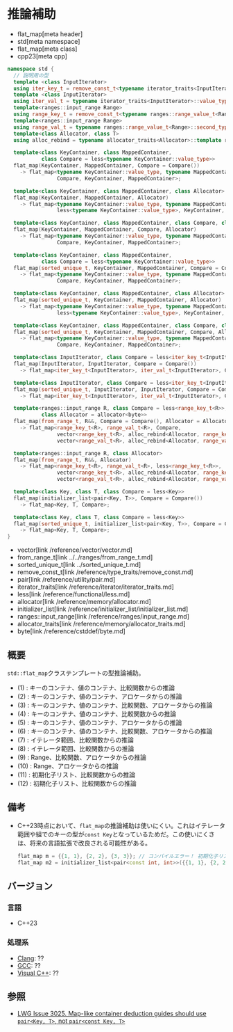 # 推論補助
* flat_map[meta header]
* std[meta namespace]
* flat_map[meta class]
* cpp23[meta cpp]

```cpp
namespace std {
  // 説明用の型
  template <class InputIterator>
  using iter_key_t = remove_const_t<typename iterator_traits<InputIterator>::value_type::first_type>;
  template <class InputIterator>
  using iter_val_t = typename iterator_traits<InputIterator>::value_type::second_type;
  template<ranges::input_range Range>
  using range_key_t = remove_const_t<typename ranges::range_value_t<Range>::first_type>;
  template<ranges::input_range Range>
  using range_val_t = typename ranges::range_value_t<Range>::second_type;
  template<class Allocator, class T>
  using alloc_rebind = typename allocator_traits<Allocator>::template rebind_alloc<T>;

  template<class KeyContainer, class MappedContainer,
           class Compare = less<typename KeyContainer::value_type>>
  flat_map(KeyContainer, MappedContainer, Compare = Compare())
    -> flat_map<typename KeyContainer::value_type, typename MappedContainer::value_type,
                Compare, KeyContainer, MappedContainer>;                                 // (1)

  template<class KeyContainer, class MappedContainer, class Allocator>
  flat_map(KeyContainer, MappedContainer, Allocator)
    -> flat_map<typename KeyContainer::value_type, typename MappedContainer::value_type,
                less<typename KeyContainer::value_type>, KeyContainer, MappedContainer>; // (2)

  template<class KeyContainer, class MappedContainer, class Compare, class Allocator>
  flat_map(KeyContainer, MappedContainer, Compare, Allocator)
    -> flat_map<typename KeyContainer::value_type, typename MappedContainer::value_type,
                Compare, KeyContainer, MappedContainer>;                                 // (3)

  template<class KeyContainer, class MappedContainer,
           class Compare = less<typename KeyContainer::value_type>>
  flat_map(sorted_unique_t, KeyContainer, MappedContainer, Compare = Compare())
    -> flat_map<typename KeyContainer::value_type, typename MappedContainer::value_type,
                Compare, KeyContainer, MappedContainer>;                                 // (4)

  template<class KeyContainer, class MappedContainer, class Allocator>
  flat_map(sorted_unique_t, KeyContainer, MappedContainer, Allocator)
    -> flat_map<typename KeyContainer::value_type, typename MappedContainer::value_type,
                less<typename KeyContainer::value_type>, KeyContainer, MappedContainer>; // (5)

  template<class KeyContainer, class MappedContainer, class Compare, class Allocator>
  flat_map(sorted_unique_t, KeyContainer, MappedContainer, Compare, Allocator)
    -> flat_map<typename KeyContainer::value_type, typename MappedContainer::value_type,
                Compare, KeyContainer, MappedContainer>;                                 // (6)

  template<class InputIterator, class Compare = less<iter_key_t<InputIterator>>>
  flat_map(InputIterator, InputIterator, Compare = Compare())
    -> flat_map<iter_key_t<InputIterator>, iter_val_t<InputIterator>, Compare>;          // (7)

  template<class InputIterator, class Compare = less<iter_key_t<InputIterator>>>
  flat_map(sorted_unique_t, InputIterator, InputIterator, Compare = Compare())
    -> flat_map<iter_key_t<InputIterator>, iter_val_t<InputIterator>, Compare>;          // (8)

  template<ranges::input_range R, class Compare = less<range_key_t<R>>,
           class Allocator = allocator<byte>>
  flat_map(from_range_t, R&&, Compare = Compare(), Allocator = Allocator())
    -> flat_map<range_key_t<R>, range_val_t<R>, Compare,
                vector<range_key_t<R>, alloc_rebind<Allocator, range_key_t<R>>>,
                vector<range_val_t<R>, alloc_rebind<Allocator, range_val_t<R>>>>;        // (9)

  template<ranges::input_range R, class Allocator>
  flat_map(from_range_t, R&&, Allocator)
    -> flat_map<range_key_t<R>, range_val_t<R>, less<range_key_t<R>>,
                vector<range_key_t<R>, alloc_rebind<Allocator, range_key_t<R>>>,
                vector<range_val_t<R>, alloc_rebind<Allocator, range_val_t<R>>>>;        // (10)

  template<class Key, class T, class Compare = less<Key>>
  flat_map(initializer_list<pair<Key, T>>, Compare = Compare())
    -> flat_map<Key, T, Compare>;                                                        // (11)

  template<class Key, class T, class Compare = less<Key>>
  flat_map(sorted_unique_t, initializer_list<pair<Key, T>>, Compare = Compare())
    -> flat_map<Key, T, Compare>;                                                        // (12)
}
```
* vector[link /reference/vector/vector.md]
* from_range_t[link ../../ranges/from_range_t.md]
* sorted_unique_t[link ../sorted_unique_t.md]
* remove_const_t[link /reference/type_traits/remove_const.md]
* pair[link /reference/utility/pair.md]
* iterator_traits[link /reference/iterator/iterator_traits.md]
* less[link /reference/functional/less.md]
* allocator[link /reference/memory/allocator.md]
* initializer_list[link /reference/initializer_list/initializer_list.md]
* ranges::input_range[link /reference/ranges/input_range.md]
* allocator_traits[link /reference/memory/allocator_traits.md]
* byte[link /reference/cstddef/byte.md]


## 概要
`std::flat_map`クラステンプレートの型推論補助。

- (1) : キーのコンテナ、値のコンテナ、比較関数からの推論
- (2) : キーのコンテナ、値のコンテナ、アロケータからの推論
- (3) : キーのコンテナ、値のコンテナ、比較関数、アロケータからの推論
- (4) : キーのコンテナ、値のコンテナ、比較関数からの推論
- (5) : キーのコンテナ、値のコンテナ、アロケータからの推論
- (6) : キーのコンテナ、値のコンテナ、比較関数、アロケータからの推論
- (7) : イテレータ範囲、比較関数からの推論
- (8) : イテレータ範囲、比較関数からの推論
- (9) : Range、比較関数、アロケータからの推論
- (10) : Range、アロケータからの推論
- (11) : 初期化子リスト、比較関数からの推論
- (12) : 初期化子リスト、比較関数からの推論


## 備考
- C++23時点において、`flat_map`の推論補助は使いにくい。これはイテレータ範囲や組でのキーの型が`const Key`となっているためだ。この使いにくさは、将来の言語拡張で改良される可能性がある。
    ```cpp
    flat_map m = {{1, 1}, {2, 2}, {3, 3}}; // コンパイルエラー！ 初期化子リストからconst Keyを導出できない
    flat_map m2 = initializer_list<pair<const int, int>>({{1, 1}, {2, 2}, {3, 3}}); // OK
    ```


## バージョン
### 言語
- C++23

### 処理系
- [Clang](/implementation.md#clang): ??
- [GCC](/implementation.md#gcc): ??
- [Visual C++](/implementation.md#visual_cpp): ??


## 参照
- [LWG Issue 3025. Map-like container deduction guides should use `pair<Key, T>`, not `pair<const Key, T>`](https://wg21.cmeerw.net/lwg/issue3025)
